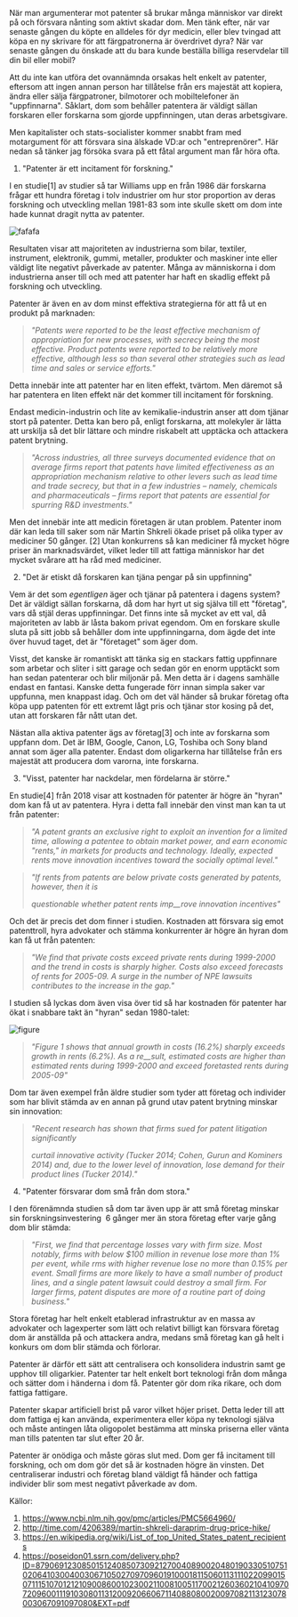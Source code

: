 När man argumenterar mot patenter så brukar många människor var direkt på och försvara nånting som aktivt skadar dom. Men tänk efter, när var senaste gången du köpte en alldeles för dyr medicin, eller blev tvingad att köpa en ny skrivare för att färgpatronerna är överdrivet dyra? När var senaste gången du önskade att du bara kunde beställa billiga reservdelar till din bil eller mobil?

Att du inte kan utföra det ovannämnda orsakas helt enkelt av patenter, eftersom att ingen annan person har tillåtelse från ers majestät att kopiera, ändra eller sälja färgpatroner, bilmotorer och mobiltelefoner än "uppfinnarna". Såklart, dom som behåller patentera är väldigt sällan forskaren eller forskarna som gjorde uppfinningen, utan deras arbetsgivare.

Men kapitalister och stats-socialister kommer snabbt fram med motargument för att försvara sina älskade VD:ar och "entreprenörer". Här nedan så tänker jag försöka svara på ett fåtal argument man får höra ofta.

1. "Patenter är ett incitament för forskning."

I en studie[1] av studier så tar Williams upp en från 1986 där forskarna frågar ett hundra företag i tolv industrier om hur stor proportion av deras forskning och utveckling mellan 1981-83 som inte skulle skett om dom inte hade kunnat dragit nytta av patenter.

![fafafa](https://thephilosophyaddict.files.wordpress.com/2018/10/fafafa.png)

Resultaten visar att majoriteten av industrierna som bilar, textiler, instrument, elektronik, gummi, metaller, produkter och maskiner inte eller väldigt lite negativt påverkade av patenter. Många av människorna i dom industrierna anser till och med att patenter har haft en skadlig effekt på forskning och utveckling.

Patenter är även en av dom minst effektiva strategierna för att få ut en produkt på marknaden:

> _"Patents were reported to be the least effective mechanism of appropriation for new processes, with secrecy being the most effective. Product patents were reported to be relatively more effective, although less so than several other strategies such as lead time and sales or service efforts."_

Detta innebär inte att patenter har en liten effekt, tvärtom. Men däremot så har patentera en liten effekt när det kommer till incitament för forskning.

Endast medicin-industrin och lite av kemikalie-industrin anser att dom tjänar stort på patenter. Detta kan bero på, enligt forskarna, att molekyler är lätta att urskilja så det blir lättare och mindre riskabelt att upptäcka och attackera patent brytning.

> _"Across industries, all three surveys documented evidence that on average firms report that patents have limited effectiveness as an appropriation mechanism relative to other levers such as lead time and trade secrecy, but that in a few industries – namely, chemicals and pharmaceuticals – firms report that patents are essential for spurring R&D investments."_

Men det innebär inte att medicin företagen är utan problem. Patenter inom där kan leda till saker som när Martin Shkreli ökade priset på olika typer av mediciner 50 gånger. [2] Utan konkurrens så kan mediciner få mycket högre priser än marknadsvärdet, vilket leder till att fattiga människor har det mycket svårare att ha råd med mediciner.

2. "Det är etiskt då forskaren kan tjäna pengar på sin uppfinning"

Vem är det som _egentligen_ äger och tjänar på patentera i dagens system? Det är väldigt sällan forskarna, då dom har hyrt ut sig själva till ett "företag", vars då stjäl deras uppfinningar. Det finns inte så mycket av ett val, då majoriteten av labb är låsta bakom privat egendom. Om en forskare skulle sluta på sitt jobb så behåller dom inte uppfinningarna, dom ägde det inte över huvud taget, det är "företaget" som äger dom.

Visst, det kanske är romantiskt att tänka sig en stackars fattig uppfinnare som arbetar och sliter i sitt garage och sedan gör en enorm upptäckt som han sedan patenterar och blir miljonär på. Men detta är i dagens samhälle endast en fantasi. Kanske detta fungerade förr innan simpla saker var uppfunna, men knappast idag. Och om det väl händer så brukar företag ofta köpa upp patenten för ett extremt lågt pris och tjänar stor kosing på det, utan att forskaren får nått utan det.

Nästan alla aktiva patenter ägs av företag[3] och inte av forskarna som uppfann dom. Det är IBM, Google, Canon, LG, Toshiba och Sony bland annat som äger alla patenter. Endast dom oligarkerna har tillåtelse från ers majestät att producera dom varorna, inte forskarna.

3. "Visst, patenter har nackdelar, men fördelarna är större."

En studie[4] från 2018 visar att kostnaden för patenter är högre än "hyran" dom kan få ut av patentera. Hyra i detta fall innebär den vinst man kan ta ut från patenter:

> _"A patent grants an exclusive right to exploit an invention for a limited time, allowing a_ _patentee to obtain market power, and earn economic "rents," in markets for products and technology. Ideally, expected rents move innovation incentives toward the socially optimal level."_

> _"If rents from patents are below private costs generated by patents, however, then it is_
> 
> _questionable whether patent rents imp__rove innovation incentives"_

Och det är precis det dom finner i studien. Kostnaden att försvara sig emot patenttroll, hyra advokater och stämma konkurrenter är högre än hyran dom kan få ut från patenten:

> _"We find that_ _private costs exceed private rents during 1999-2000 and the trend in costs is sharply_ _higher. Costs also exceed forecasts of rents for 2005-09. A surge in the number of NPE_ _lawsuits contributes to the increase in the gap."_

I studien så lyckas dom även visa över tid så har kostnaden för patenter har ökat i snabbare takt än "hyran" sedan 1980-talet:

![figure](https://thephilosophyaddict.files.wordpress.com/2018/10/figure.png)

> _"Figure 1_ _shows that annual growth in costs (16.2%) sharply exceeds growth in rents (6.2%). As a re__sult, estimated costs are higher than estimated rents during 1999-2000 and exceed foretasted_ _rents during 2005-09"_

Dom tar även exempel från äldre studier som tyder att företag och individer som har blivit stämda av en annan på grund utav patent brytning minskar sin innovation:

> _"Recent research has shown that firms sued for patent litigation significantly_
> 
> _curtail innovative activity (Tucker 2014; Cohen, Gurun and Kominers 2014) and, due to the_ _lower level of innovation, lose demand for their product lines (Tucker 2014)."_

4. "Patenter försvarar dom små från dom stora."

I den förenämnda studien så dom tar även upp är att små företag minskar sin forskningsinvestering  6 gånger mer än stora företag efter varje gång dom blir stämda:

> _"First, we find that percentage losses vary with firm size. Most notably, firms with below $100 million in revenue lose more than 1% per_ _event, while rms with higher revenue lose no more than 0.15% per event. Small firms are_ _more likely to have a small number of product lines, and a single patent lawsuit could destroy_ _a small firm. For larger firms, patent disputes are more of a routine part of doing business."_

Stora företag har helt enkelt etablerad infrastruktur av en massa av advokater och lagexperter som lätt och relativt billigt kan försvara företag dom är anställda på och attackera andra, medans små företag kan gå helt i konkurs om dom blir stämda och förlorar.

Patenter är därför ett sätt att centralisera och konsolidera industrin samt ge upphov till oligarkier. Patenter tar helt enkelt bort teknologi från dom många och sätter dom i händerna i dom få. Patenter gör dom rika rikare, och dom fattiga fattigare.

Patenter skapar artificiell brist på varor vilket höjer priset. Detta leder till att dom fattiga ej kan använda, experimentera eller köpa ny teknologi själva och måste antingen låta oligopolet bestämma att minska priserna eller vänta man tills patenten tar slut efter 20 år.

Patenter är onödiga och måste göras slut med. Dom ger få incitament till forskning, och om dom gör det så är kostnaden högre än vinsten. Det centraliserar industri och företag bland väldigt få händer och fattiga individer blir som mest negativt påverkade av dom.

Källor:

1. https://www.ncbi.nlm.nih.gov/pmc/articles/PMC5664960/
2. http://time.com/4206389/martin-shkreli-daraprim-drug-price-hike/
3. https://en.wikipedia.org/wiki/List_of_top_United_States_patent_recipients
4. https://poseidon01.ssrn.com/delivery.php?ID=879069123085015124085073092127004089002048019033051075102064103004003067105027097096019100018115060113111022099015071115107012121090086001023002110081005117002126036021041097072096001119103080113120092066067114088080020097082113123078003067091097080&EXT=pdf